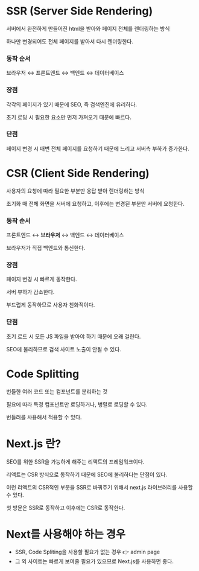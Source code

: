 # SSR (Server Side Rendering)
서버에서 완전하게 만들어진 html을 받아와 페이지 전체를 렌더링하는 방식

하나만 변경되어도 전체 페이지를 받아서 다시 렌더링한다.

### 동작 순서
브라우저 ↔ 프론트엔드 ↔ 백엔드 ↔ 데이터베이스

### 장점
각각의 페이지가 있기 때문에 SEO, 즉 검색엔진에 유리하다.

초기 로딩 시 필요한 요소만 먼저 가져오기 때문에 빠르다.

### 단점
페이지 변경 시 매번 전체 페이지를 요청하기 때문에 느리고 서버측 부하가 증가한다.

# CSR (Client Side Rendering)
사용자의 요청에 따라 필요한 부분만 응답 받아 렌더링하는 방식

초기화 때 전체 화면을 서버에 요청하고, 이후에는 변경된 부분만 서버에 요청한다.

### 동작 순서
프론트엔드 ↔ **브라우저** ↔ 백엔드 ↔ 데이터베이스

브라우저가 직접 백엔드와 통신한다.

### 장점
페이지 변경 시 빠르게 동작한다.

서버 부하가 감소한다.

부드럽게 동작하므로 사용자 친화적이다.

### 단점
초기 로드 시 모든 JS 파일을 받아야 하기 때문에 오래 걸린다.

SEO에 불리하므로 검색 사이트 노출이 안될 수 있다.

# Code Splitting
번들한 여러 코드 또는 컴포넌트를 분리하는 것

필요에 따라 특정 컴포넌트만 로딩하거나, 병렬로 로딩할 수 있다.

번들러를 사용해서 적용할 수 있다.

# Next.js 란?
SEO를 위한 SSR을 가능하게 해주는 리액트의 프레임워크이다.

리액트는 CSR 방식으로 동작하기 때문에 SEO에 불리하다는 단점이 있다.

이런 리액트의 CSR적인 부분을 SSR로 바꿔주기 위해서 next.js 라이브러리를 사용할 수 있다.

첫 방문은 SSR로 동작하고 이후에는 CSR로 동작한다.

# Next를 사용해야 하는 경우
* SSR, Code Spliting을 사용할 필요가 없는 경우 👉 admin page
* 그 외 사이트는 빠르게 보여줄 필요가 있으므로 Next.js를 사용하면 좋다.
